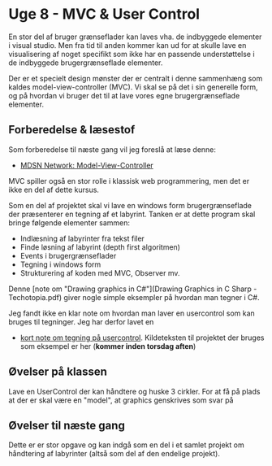 # Uge 8 - MVC & User Control 
En stor del af bruger grænseflader kan laves vha. de indbyggede elementer i visual studio. Men fra tid til anden kommer kan ud for at skulle lave en visualisering af noget specifikt som ikke har en passende understøttelse i de indbyggede brugergrænseflade elementer.

Der er et specielt design mønster der er centralt i denne sammenhæng som kaldes model-view-controller (MVC). Vi skal se på det i sin generelle form, og på hvordan vi bruger det til at lave vores egne brugergrænseflade elementer.

## Forberedelse & læsestof
Som forberedelse til næste gang vil jeg foreslå at læse denne:

* [MDSN Network: Model-View-Controller](Model-View-Controller.pdf)

MVC spiller også en stor rolle i klassisk web programmering, men det er ikke en del af dette kursus.

Som en del af projektet skal vi lave en windows form brugergrænseflade der præsenterer en tegning af et labyrint. Tanken er at dette program skal bringe følgende elementer sammen:

* Indlæsning af labyrinter fra tekst filer 
* Finde løsning af labyrint (depth first algoritmen)
* Events i brugergrænseflader
* Tegning i windows form
* Strukturering af koden med MVC, Observer mv.

Denne [note om "Drawing graphics in C#"](Drawing Graphics in C Sharp - Techotopia.pdf) giver nogle simple eksempler på hvordan man tegner i C#.

Jeg fandt ikke en klar note om hvordan man laver en usercontrol som kan bruges til tegninger. Jeg har derfor lavet en 

* [kort note om tegning på usercontrol](usercontrol.md). Kildeteksten til projektet der bruges som eksempel er her (**kommer inden torsdag aften**)


## Øvelser på klassen
Lave en UserControl der kan håndtere og huske 3 cirkler. For at få på plads at der er skal være en "model", at graphics genskrives som svar på 
   

## Øvelser til næste gang
Dette er er stor opgave og kan indgå som en del i et samlet projekt om håndtering af labyrinter (altså som del af den endelige projekt).


